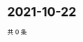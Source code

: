 # 2021-10-22

共 0 条

<!-- BEGIN WEIBO -->
<!-- 最后更新时间 Fri Oct 22 2021 10:09:29 GMT+0800 (China Standard Time) -->

<!-- END WEIBO -->

